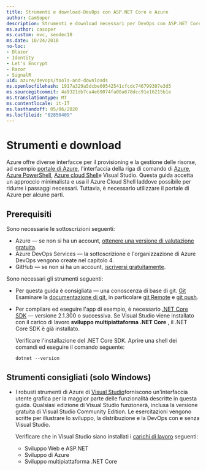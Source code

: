 ```yaml
---
title: Strumenti e download-DevOps con ASP.NET Core e Azure
author: CamSoper
description: Strumenti e download necessari per DevOps con ASP.NET Core e Azure.
ms.author: casoper
ms.custom: mvc, seodec18
ms.date: 10/24/2018
no-loc:
- Blazor
- Identity
- Let's Encrypt
- Razor
- SignalR
uid: azure/devops/tools-and-downloads
ms.openlocfilehash: 1917a329a5dcbe60542541cfcdc746799307e3d5
ms.sourcegitcommit: 4a9321db7ca4e69074fa08a678dcc91e16215b1e
ms.translationtype: MT
ms.contentlocale: it-IT
ms.lasthandoff: 05/06/2020
ms.locfileid: "82850409"
---
```

# <a name="tools-and-downloads"></a>Strumenti e download

Azure offre diverse interfacce per il provisioning e la gestione delle risorse, ad esempio [portale di Azure](https://portal.azure.com), l'interfaccia della riga di comando di [Azure](/cli/azure/), [Azure PowerShell](/powershell/azure/overview), [Azure cloud Shell](https://shell.azure.com/bash)e Visual Studio. Questa guida accetta un approccio minimalista e usa il Azure Cloud Shell laddove possibile per ridurre i passaggi necessari. Tuttavia, è necessario utilizzare il portale di Azure per alcune parti.

## <a name="prerequisites"></a>Prerequisiti

Sono necessarie le sottoscrizioni seguenti:

* Azure &mdash; se non si ha un account, [ottenere una versione di valutazione gratuita](https://azure.microsoft.com/free/dotnet/).
* Azure DevOps Services &mdash; la sottoscrizione e l'organizzazione di Azure DevOps vengono create nel capitolo 4.
* GitHub &mdash; se non si ha un account, [iscriversi gratuitamente](https://github.com/join).

Sono necessari gli strumenti seguenti:

* Per questa guida è consigliata &mdash; una conoscenza di base di git. [Git](https://git-scm.com/downloads) Esaminare la [documentazione di git](https://git-scm.com/doc), in particolare [git Remote](https://git-scm.com/docs/git-remote) e [git push](https://git-scm.com/docs/git-push).
* Per compilare ed eseguire l'app di esempio, è necessario [.NET Core SDK](https://dotnet.microsoft.com/download/) &mdash; versione 2.1.300 o successiva. Se Visual Studio viene installato con il carico di lavoro **sviluppo multipiattaforma .NET Core** , il .NET Core SDK è già installato.

    Verificare l'installazione del .NET Core SDK. Aprire una shell dei comandi ed eseguire il comando seguente:

    ```dotnetcli
    dotnet --version
    ```

## <a name="recommended-tools-windows-only"></a>Strumenti consigliati (solo Windows)

* I robusti strumenti di Azure di [Visual Studio](https://visualstudio.microsoft.com)forniscono un'interfaccia utente grafica per la maggior parte delle funzionalità descritte in questa guida. Qualsiasi edizione di Visual Studio funzionerà, inclusa la versione gratuita di Visual Studio Community Edition. Le esercitazioni vengono scritte per illustrare lo sviluppo, la distribuzione e la DevOps con e senza Visual Studio.

  Verificare che in Visual Studio siano installati i [carichi di lavoro](/visualstudio/install/modify-visual-studio) seguenti:

  * Sviluppo Web e ASP.NET
  * Sviluppo di Azure
  * Sviluppo multipiattaforma .NET Core
